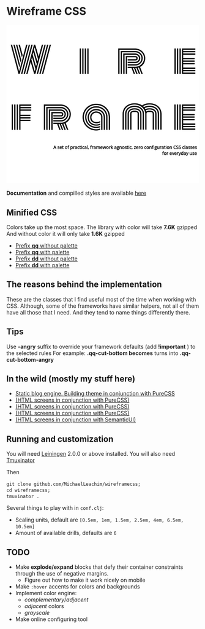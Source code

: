# Wireframe CSS

<img src="https://raw.githubusercontent.com/MichaelLeachim/wireframecss/master/resources/public/screenshot.png" style="text-align:center;"></img>


**Documentation** and compilled styles are available [here](https://wireframecss.michaelleahcim.com/)

## Minified CSS

Colors take up the most space. The library with color will take **7.6K** gzipped
And without color it will only take **1.6K** gzipped

* [Prefix **qq** without palette](https://wireframecss.michaelleahcim.com/qq/f/wireframe.css)
* [Prefix **qq** with    palette](https://wireframecss.michaelleahcim.com/qq/t/wireframe.css)
* [Prefix **dd** without palette](https://wireframecss.michaelleahcim.com/dd/f/wireframe.css)
* [Prefix **dd** with    palette](https://wireframecss.michaelleahcim.com/dd/t/wireframe.css)

## The reasons behind the implementation

These are the classes that I find useful most of the time when working 
with CSS. Although, some of the frameworks have similar 
helpers, not all of them have all those that I need. 
And they tend to name things differently there.

## Tips

Use **-angry** suffix to override your framework defaults (add **!important** ) to the selected rules
For example: **.qq-cut-bottom becomes** turns into **.qq-cut-bottom-angry**

## In the wild (mostly my stuff here)

* [Static blog engine. Building theme in conjunction with PureCSS](https://www.michaelleahcim.com/blog/all/0/index.html)
* [(HTML screens in conjunction with PureCSS)](https://www.michaelleahcim.com/work-article/group_tracker.html)
* [(HTML screens in conjunction with PureCSS)](https://www.michaelleahcim.com/work-article/log_tagger.html)
* [(HTML screens in conjunction with PureCSS)](https://www.michaelleahcim.com/work-article/filecat.html)
* [(HTML screens in conjunction with SemanticUI)](https://www.michaelleahcim.com/work-article/clipper.html)


## Running and customization

You will need [Leiningen][] 2.0.0 or above installed.
You will also need [Tmuxinator][] 

[leiningen]:  https://github.com/technomancy/leiningen
[tmuxinator]: https://github.com/tmuxinator/tmuxinator

Then 
```
git clone github.com/MichaelLeachim/wireframecss; 
cd wireframecss;
tmuxinator .
```

Several things to play with in `conf.clj`:

* Scaling units, default are `[0.5em, 1em, 1.5em, 2.5em, 4em, 6.5em, 10.5em]`
* Amount of available drills, defaults are `6`

## TODO

* Make **explode/expand** blocks that defy their container constraints through the use of negative margins. 
  * Figure out how to make it work nicely on mobile
* Make `:hover` accents for colors and backgrounds
* Implement color engine:
  * *complementary*/*adjacent*
  * *adjacent* colors
  * *grayscale* 
* Make online configuring tool 

